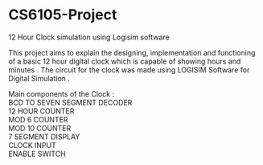 # CS6105-Project
12 Hour Clock simulation using Logisim software

This project aims to explain the designing, implementation and  functioning of a basic 12 hour digital clock which is capable of showing hours and minutes . The circuit for the clock was made using LOGISIM Software for Digital Simulation . 

Main components of the Clock :  
BCD TO SEVEN SEGMENT DECODER  
12 HOUR COUNTER   
MOD 6 COUNTER  
MOD 10 COUNTER  
7 SEGMENT DISPLAY  
CLOCK INPUT   
ENABLE SWITCH


